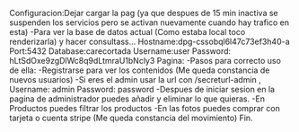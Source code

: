 Configuracion:Dejar cargar la pag (ya que despues de 15 min inactiva se suspenden los servicios pero se activan nuevamente cuando hay trafico en esta)
-Para ver la base de datos actual (Como estaba local toco renderizarla) y hacer consultass...
Hostname:dpg-cssobql6l47c73ef3h40-a
Port:5432
Database:carecortada
Username:user
Password: hLtSdOxe9zgDlWc8q9dLtmraU1bNcly3
Pagina:
-Pasos para correcto uso de ella:
    -Registrarse para ver los contenidos (Me queda constancia de nuevos usuarios)
    -Si eres el admin usar la url con /secreturl-admin  , Username: admin  Password: password
    -Despues de iniciar sesion en la pagina de administrador puedes añadir y eliminar lo que quieras.
    -En Productos puedes filtrar los productos
    -En las fotos puedes comprar con tarjeta o cuenta stripe (Me queda constancia del movimiento)
Fin.
